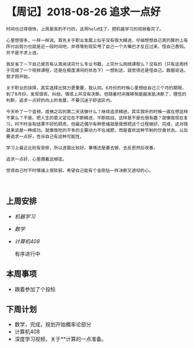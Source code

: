 # 【周记】2018-08-26 追求一点好

	时间也过得很快，上周是丧的不行的，这周hold住了，把机器学习的视频看完了。

	心里想很多，一样一样说。首先关于职业发展上似乎没有很大精进，仔细想想自己真的算的上有所付出努力也就是近一段时间吧，非得等到现实甩了自己一个大嘴巴才反应过来，怪自己愚钝，并不是不求上进。

	我反省了一下自己是否有认真阅读完什么专业书籍，上完什么网络课程么？没有的（只有这周终于完成了一个视频课程，还是在极度清闲的状态下）一想到这，就觉得还是怪自己。数据说话，我才刚开始。

	关于职业的抉择，其实选择比努力更重要，我认同。6月份的时候心里想给自己三个月的期限，到了8月份，发现很丧、纠结，情感上并没有决断。但随着时间推移倒是越发能决断了，理性的判断，追求一点好的向上的发展，不要沉迷于舒适区内。

	今天听了一个音频，成佛之后的第二天该做什么？继续追求精进。其实我听的时候一直在想这样不累么？不是，把人生的意义定位在不断精进，不断挑战，这样是不是也很有趣？就像我现在复习，时不时会有结果不好的顾虑，但最近偶尔有种思绪就是我想把这个过程做好、完成，这对我就来说是一种成功。就像我吃的不多的主要动力不在减肥，而是喜欢这种节制的饮食状态。以后要追求一点好，告诉自己有这种可能性。

	学习上最近比较有安排，所以进展比较好。事情还是要去做、去反思然后改善。

	追求一点好，心里绷着这根弦。

	觉得自己时不时情绪上很软弱，希望自己能有个金刚钻一样决断又透彻的心。

​	        

## 上周安排

- *机器学习*

- *数学*

- *计算机408*

  有序进行中


## 本周事项

-  跟着参加了个投标

## 下周计划

- 数学，完成，规划开始概率论部分
- 计算机408
- 深度学习视频，关于**计算的一点准备。